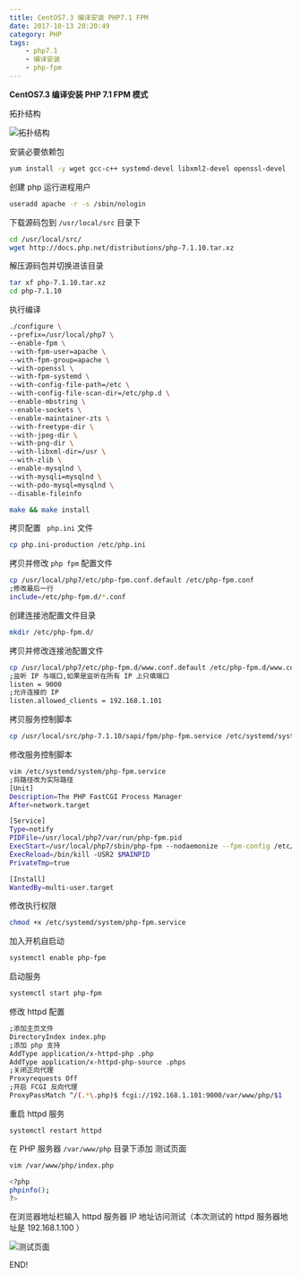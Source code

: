 ```yaml
---
title: CentOS7.3 编译安装 PHP7.1 FPM
date: 2017-10-13 20:20:49
category: PHP
tags:
	- php7.1
	- 编译安装
	- php-fpm
---
```


**CentOS7.3 编译安装 PHP 7.1 FPM 模式**

拓扑结构

![拓扑结构](http://ov2iiuul1.bkt.clouddn.com/php_arch.png)

安装必要依赖包

```sh
yum install -y wget gcc-c++ systemd-devel libxml2-devel openssl-devel
```

创建 php 运行进程用户

```sh
useradd apache -r -s /sbin/nologin
```

下载源码包到 `/usr/local/src` 目录下

```sh
cd /usr/local/src/
wget http://docs.php.net/distributions/php-7.1.10.tar.xz
```

解压源码包并切换进该目录

```sh
tar xf php-7.1.10.tar.xz
cd php-7.1.10
```

执行编译

```sh
./configure \
--prefix=/usr/local/php7 \
--enable-fpm \
--with-fpm-user=apache \
--with-fpm-group=apache \
--with-openssl \
--with-fpm-systemd \
--with-config-file-path=/etc \
--with-config-file-scan-dir=/etc/php.d \
--enable-mbstring \
--enable-sockets \
--enable-maintainer-zts \
--with-freetype-dir \
--with-jpeg-dir \
--with-png-dir \
--with-libxml-dir=/usr \
--with-zlib \
--enable-mysqlnd \
--with-mysqli=mysqlnd \
--with-pdo-mysql=mysqlnd \
--disable-fileinfo

make && make install
```

拷贝配置 ` php.ini` 文件

```sh
cp php.ini-production /etc/php.ini
```

拷贝并修改 `php fpm` 配置文件

```sh
cp /usr/local/php7/etc/php-fpm.conf.default /etc/php-fpm.conf
;修改最后一行
include=/etc/php-fpm.d/*.conf
```

创建连接池配置文件目录

```sh
mkdir /etc/php-fpm.d/
```

拷贝并修改连接池配置文件

```sh
cp /usr/local/php7/etc/php-fpm.d/www.conf.default /etc/php-fpm.d/www.conf
;监听 IP 与端口,如果是监听在所有 IP 上只填端口
listen = 9000
;允许连接的 IP
listen.allowed_clients = 192.168.1.101
```

拷贝服务控制脚本

```sh
cp /usr/local/src/php-7.1.10/sapi/fpm/php-fpm.service /etc/systemd/system/
```

修改服务控制脚本

```sh
vim /etc/systemd/system/php-fpm.service
;将路径改为实际路径
[Unit]
Description=The PHP FastCGI Process Manager
After=network.target

[Service]
Type=notify
PIDFile=/usr/local/php7/var/run/php-fpm.pid
ExecStart=/usr/local/php7/sbin/php-fpm --nodaemonize --fpm-config /etc/php-fpm.conf
ExecReload=/bin/kill -USR2 $MAINPID
PrivateTmp=true

[Install]
WantedBy=multi-user.target
```

修改执行权限

```sh
chmod +x /etc/systemd/system/php-fpm.service
```

加入开机自启动

```sh
systemctl enable php-fpm
```

启动服务

```sh
systemctl start php-fpm
```

修改 httpd 配置

```sh
;添加主页文件
DirectoryIndex index.php
;添加 php 支持
AddType application/x-httpd-php .php
AddType application/x-httpd-php-source .phps
;关闭正向代理
Proxyrequests Off
;开启 FCGI 反向代理
ProxyPassMatch ^/(.*\.php)$ fcgi://192.168.1.101:9000/var/www/php/$1
```

重启 httpd 服务

```
systemctl restart httpd
```

在 PHP 服务器 `/var/www/php` 目录下添加 测试页面

```sh
vim /var/www/php/index.php

<?php
phpinfo();
?>
```

在浏览器地址栏输入 httpd 服务器 IP 地址访问测试（本次测试的 httpd 服务器地址是 192.168.1.100 ）

![测试页面](http://ov2iiuul1.bkt.clouddn.com/php_test1.png)



END!